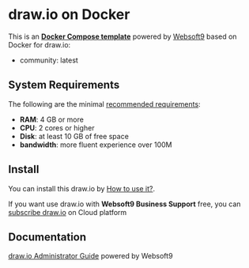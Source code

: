 # draw.io on Docker  

This is an **[Docker Compose template](https://github.com/Websoft9/docker-library)** powered by [Websoft9](https://www.websoft9.com) based on Docker for draw.io:


 - community:  latest


## System Requirements

The following are the minimal [recommended requirements](https://www.drawio.com):

* **RAM**: 4 GB or more
* **CPU**: 2 cores or higher
* **Disk**: at least 10 GB of free space
* **bandwidth**: more fluent experience over 100M  

## Install

You can install this draw.io by [How to use it?](https://github.com/Websoft9/docker-library#how-to-use-it).   

If you want use draw.io with **Websoft9 Business Support** free, you can [subscribe draw.io](https://www.websoft9.com/apps) on Cloud platform

## Documentation

[draw.io Administrator Guide](https://support.websoft9.com/docs/drawio) powered by Websoft9